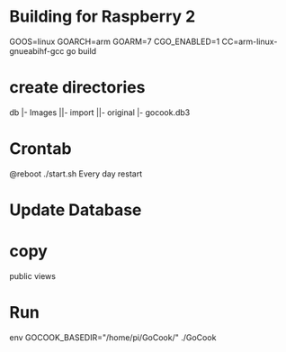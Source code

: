 # Building for Raspberry 2

GOOS=linux GOARCH=arm GOARM=7 CGO_ENABLED=1 CC=arm-linux-gnueabihf-gcc go build

# create directories

db
|- Images
||- import
||- original
|- gocook.db3

# Crontab
@reboot ./start.sh
Every day restart

# Update Database

# copy

public
views

# Run

env GOCOOK_BASEDIR="/home/pi/GoCook/" ./GoCook